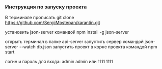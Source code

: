 ### Инструкция по запуску проекта

В терминале прописать git clone https://github.com/SergiiMostepan/karantin.git

установить json-server командой npm install -g json-server

открыть терминал в папке api-server
запустить сервер командой json-server --watch db.json
запустить проект в корне проекта командой npm start

логин и пароль для входа: admin admin или 1111 1111
